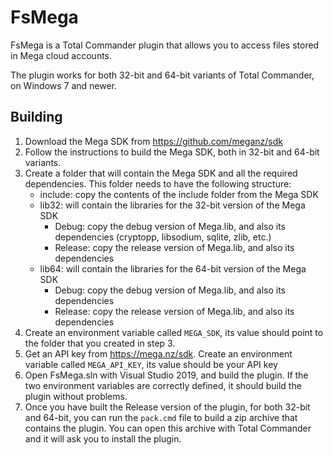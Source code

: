 

# FsMega
FsMega is a Total Commander plugin that allows you to access files stored in Mega cloud accounts.

The plugin works for both 32-bit and 64-bit variants of Total Commander, on Windows 7 and newer.

## Building
1. Download the Mega SDK from https://github.com/meganz/sdk
2. Follow the instructions to build the Mega SDK, both in 32-bit and 64-bit variants.
3. Create a folder that will contain the Mega SDK and all the required dependencies. This folder needs to have the following structure:
	- include: copy the contents of the include folder from the Mega SDK
	- lib32: will contain the libraries for the 32-bit version of the Mega SDK
		- Debug: copy the debug version of Mega.lib, and also its dependencies (cryptopp, libsodium, sqlite, zlib, etc.)
		- Release: copy the release version of Mega.lib, and also its dependencies
	- lib64: will contain the libraries for the 64-bit version of the Mega SDK
		- Debug: copy the debug version of Mega.lib, and also its dependencies
		- Release: copy the release version of Mega.lib, and also its dependencies
4. Create an environment variable called `MEGA_SDK`, its value should point to the folder that you created in step 3.
5. Get an API key from https://mega.nz/sdk. Create an environment variable called `MEGA_API_KEY`, its value should be your API key
6. Open FsMega.sln with Visual Studio 2019, and build the plugin. If the two environment variables are correctly defined, it should build the plugin without problems.
7. Once you have built the Release version of the plugin, for both 32-bit and 64-bit, you can run the `pack.cmd` file to build a zip archive that contains the plugin. You can open this archive with Total Commander and it will ask you to install the plugin.